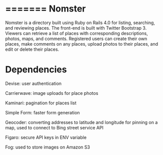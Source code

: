 =======
Nomster
=======

Nomster is a directory built using Ruby on Rails 4.0 for listing, searching, and reviewing places.  The front-end is built with Twitter Bootstrap 3.  Viewers can retrieve a list of places with corresponding descriptions, photos, maps, and comments.  Registered users can create their own places, make comments on any places, upload photos to their places, and edit or delete their places.  

Dependencies
============
Devise: user authentication

Carrierwave: image uploads for place photos

Kaminari: pagination for places list

Simple Form: faster form generation

Geocoder: converting addresses to latitude and longitude for pinning on a map, used to connect to Bing street service API

Figaro: secure API keys in ENV variable

Fog: used to store images on Amazon S3
